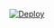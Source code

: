 [![Deploy](https://www.herokucdn.com/deploy/button.svg)](https://heroku.com/deploy?template=https://github.com/GhostHackz/apiai-bot)
